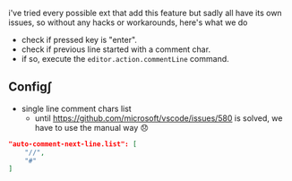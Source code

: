 i've tried every possible ext that add this feature but sadly all have its own issues, so without any hacks or workarounds, here's what we do

- check if pressed key is "enter".
- check if previous line started with a comment char.
- if so, execute the `editor.action.commentLine` command.

## Config∫

- single line comment chars list
    - until https://github.com/microsoft/vscode/issues/580 is solved, we have to use the manual way :disappointed:

```json
"auto-comment-next-line.list": [
    "//",
    "#"
]
```

